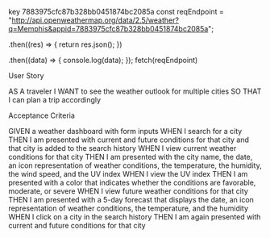 key 7883975cfc87b328bb0451874bc2085a
const reqEndpoint =
"http://api.openweathermap.org/data/2.5/weather?q=Memphis&appid=7883975cfc87b328bb0451874bc2085a";

.then((res) => {
    return res.json();
  })

  .then((data) => {
    console.log(data);
  });
fetch(reqEndpoint)

User Story

AS A traveler
I WANT to see the weather outlook for multiple cities
SO THAT I can plan a trip accordingly

Acceptance Criteria

GIVEN a weather dashboard with form inputs
WHEN I search for a city
THEN I am presented with current and future conditions for that city and that city is added to the search history
WHEN I view current weather conditions for that city
THEN I am presented with the city name, the date, an icon representation of weather conditions, the temperature, the humidity, the wind speed, and the UV index
WHEN I view the UV index
THEN I am presented with a color that indicates whether the conditions are favorable, moderate, or severe
WHEN I view future weather conditions for that city
THEN I am presented with a 5-day forecast that displays the date, an icon representation of weather conditions, the temperature, and the humidity
WHEN I click on a city in the search history
THEN I am again presented with current and future conditions for that city